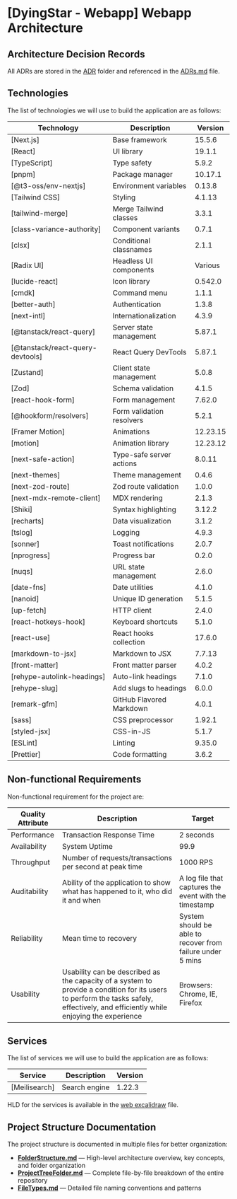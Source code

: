 # [DyingStar - Webapp] Webapp Architecture

## Architecture Decision Records

All ADRs are stored in the [ADR](./ADR) folder and referenced in the [ADRs.md](./ADRs.md) file.

## Technologies

The list of technologies we will use to build the application are as follows:

| Technology                       | Description               | Version  |
| -------------------------------- | ------------------------- | -------- |
| [Next.js]                        | Base framework            | 15.5.6   |
| [React]                          | UI library                | 19.1.1   |
| [TypeScript]                     | Type safety               | 5.9.2    |
| [pnpm]                           | Package manager           | 10.17.1  |
| [@t3-oss/env-nextjs]             | Environment variables     | 0.13.8   |
| [Tailwind CSS]                   | Styling                   | 4.1.13   |
| [tailwind-merge]                 | Merge Tailwind classes    | 3.3.1    |
| [class-variance-authority]       | Component variants        | 0.7.1    |
| [clsx]                           | Conditional classnames    | 2.1.1    |
| [Radix UI]                       | Headless UI components    | Various  |
| [lucide-react]                   | Icon library              | 0.542.0  |
| [cmdk]                           | Command menu              | 1.1.1    |
| [better-auth]                    | Authentication            | 1.3.8    |
| [next-intl]                      | Internationalization      | 4.3.9    |
| [@tanstack/react-query]          | Server state management   | 5.87.1   |
| [@tanstack/react-query-devtools] | React Query DevTools      | 5.87.1   |
| [Zustand]                        | Client state management   | 5.0.8    |
| [Zod]                            | Schema validation         | 4.1.5    |
| [react-hook-form]                | Form management           | 7.62.0   |
| [@hookform/resolvers]            | Form validation resolvers | 5.2.1    |
| [Framer Motion]                  | Animations                | 12.23.15 |
| [motion]                         | Animation library         | 12.23.12 |
| [next-safe-action]               | Type-safe server actions  | 8.0.11   |
| [next-themes]                    | Theme management          | 0.4.6    |
| [next-zod-route]                 | Zod route validation      | 1.0.0    |
| [next-mdx-remote-client]         | MDX rendering             | 2.1.3    |
| [Shiki]                          | Syntax highlighting       | 3.12.2   |
| [recharts]                       | Data visualization        | 3.1.2    |
| [tslog]                          | Logging                   | 4.9.3    |
| [sonner]                         | Toast notifications       | 2.0.7    |
| [nprogress]                      | Progress bar              | 0.2.0    |
| [nuqs]                           | URL state management      | 2.6.0    |
| [date-fns]                       | Date utilities            | 4.1.0    |
| [nanoid]                         | Unique ID generation      | 5.1.5    |
| [up-fetch]                       | HTTP client               | 2.4.0    |
| [react-hotkeys-hook]             | Keyboard shortcuts        | 5.1.0    |
| [react-use]                      | React hooks collection    | 17.6.0   |
| [markdown-to-jsx]                | Markdown to JSX           | 7.7.13   |
| [front-matter]                   | Front matter parser       | 4.0.2    |
| [rehype-autolink-headings]       | Auto-link headings        | 7.1.0    |
| [rehype-slug]                    | Add slugs to headings     | 6.0.0    |
| [remark-gfm]                     | GitHub Flavored Markdown  | 4.0.1    |
| [sass]                           | CSS preprocessor          | 1.92.1   |
| [styled-jsx]                     | CSS-in-JS                 | 5.1.7    |
| [ESLint]                         | Linting                   | 9.35.0   |
| [Prettier]                       | Code formatting           | 3.6.2    |

## Non-functional Requirements

Non-functional requirement for the project are:

| Quality Attribute | Description                                                                                                                                                                         | Target                                                     |
| ----------------- | ----------------------------------------------------------------------------------------------------------------------------------------------------------------------------------- | ---------------------------------------------------------- |
| Performance       | Transaction Response Time                                                                                                                                                           | 2 seconds                                                  |
| Availability      | System Uptime                                                                                                                                                                       | 99.9                                                       |
| Throughput        | Number of requests/transactions per second at peak time                                                                                                                             | 1000 RPS                                                   |
| Auditability      | Ability of the application to show what has happened to it, who did it and when                                                                                                     | A log file that captures the event with the timestamp      |
| Reliability       | Mean time to recovery                                                                                                                                                               | System should be able to recover from failure under 5 mins |
| Usability         | Usability can be described as the capacity of a system to provide a condition for its users to perform the tasks safely, effectively, and efficiently while enjoying the experience | Browsers: Chrome, IE, Firefox                              |

## Services

The list of services we will use to build the application are as follows:

| Service       | Description   | Version |
| ------------- | ------------- | ------- |
| [Meilisearch] | Search engine | 1.22.3  |

HLD for the services is available in the [web excalidraw](https://excalidraw.com/#room=605670133765d25f7dad,ilvMr8eaNTosJ5krQmHY9A) file.

## Project Structure Documentation

The project structure is documented in multiple files for better organization:

- **[FolderStructure.md](./FolderStructure.md)** — High-level architecture overview, key concepts, and folder organization
- **[ProjectTreeFolder.md](./ProjectTreeFolder.md)** — Complete file-by-file breakdown of the entire repository
- **[FileTypes.md](./FileTypes.md)** — Detailed file naming conventions and patterns
